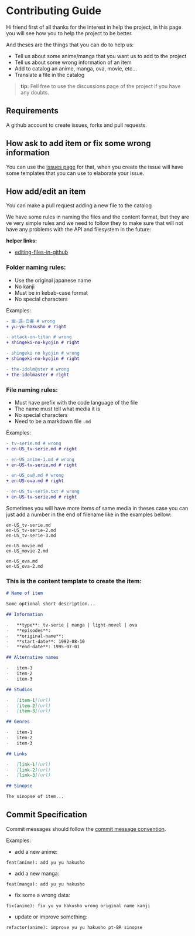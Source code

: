 # Contributing Guide

Hi friend first of all thanks for the interest in help the project, in this page you will see how you to help the project to be better.

And theses are the things that you can do to help us:

-   Tell us about some anime/manga that you want us to add to the project
-   Tell us about some wrong information of an item
-   Add to catalog an anime, manga, ova, movie, etc...
-   Translate a file in the catalog

> **tip:** Fell free to use the discussions page of the project if you have any doubts.

## Requirements

A github account to create issues, forks and pull requests.

## How ask to add item or fix some wrong information

You can use the [issues page](https://github.com/htron-dev/baka-db/issues) for that, when you create the issue will have some templates that you can use to elaborate your issue.

## How add/edit an item

You can make a pull request adding a new file to the catalog

We have some rules in naming the files and the content format, but they are ve very simple rules
and we need to follow they to make sure that will not have any problems with the API and filesystem in the future:

**helper links:**

-   [editing-files-in-github](https://docs.github.com/en/github/managing-files-in-a-repository/managing-files-on-github/editing-files-in-another-users-repository)

### Folder naming rules:

-   Use the original japanese name
-   No kanji
-   Must be in kebab-case format
-   No special characters

Examples:

```diff
- 幽☆遊☆白書 # wrong
+ yu-yu-hakusho # right

- attack-on-titan # wrong
+ shingeki-no-kyojin # right

- shingeki no kyojin # wrong
+ shingeki-no-kyojin # right

- the-idolm@ster # wrong
+ the-idolmaster # right
```

### File naming rules:

-   Must have prefix with the code language of the file
-   The name must tell what media it is
-   No special characters
-   Need to be a markdown file `.md`

Examples:

```diff
- tv-serie.md # wrong
+ en-US_tv-serie.md # right

- en-US_anime-1.md # wrong
+ en-US-tv-serie.md # right

- en-US_ov@.md # wrong
+ en-US-ova.md # right

- en-US_tv-serie.txt # wrong
+ en-US-tv-serie.md # right

```

Sometimes you will have more items of same media in theses case you can just add a number in the end of filename like in the examples bellow:

```
en-US_tv-serie.md
en-US_tv-serie-2.md
en-US_tv-serie-3.md

en-US_movie.md
en-US_movie-2.md

en-US_ova.md
en-US_ova-2.md
```

### This is the content template to create the item:

```md
# Name of item

Some optional short description...

## Information

-   **type**: tv-serie | manga | light-novel | ova
-   **episodes**:
-   **original-name**:
-   **start-date**: 1992-08-10
-   **end-date**: 1995-07-01

## Alternative names

-   item-1
-   item-2
-   item-3

## Studios

-   [item-1](url)
-   [item-2](url)
-   [item-3](url)

## Genres

-   item-1
-   item-2
-   item-3

## Links

-   [link-1](url)
-   [link-2](url)
-   [link-3](url)

## Sinopse

The sinopse of item...
```

## Commit Specification

Commit messages should follow the [commit message convention](https://www.conventionalcommits.org).

Examples:

-   add a new anime:

```
feat(anime): add yu yu hakusho
```

-   add a new manga:

```
feat(manga): add yu yu hakusho
```

-   fix some a wrong data:

```
fix(anime): fix yu yu hakusho wrong original name kanji
```

-   update or improve something:

```
refactor(anime): improve yu yu hakusho pt-BR sinopse
```

